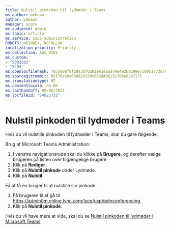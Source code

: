 ```yaml
---
title: Nulstil pinkoden til lydmøder i Teams
ms.author: pebaum
author: pebaum
manager: scotv
ms.audience: Admin
ms.topic: article
ms.service: o365-administration
ROBOTS: NOINDEX, NOFOLLOW
localization_priority: Priority
ms.collection: Adm_O365
ms.custom:
- "9002882"
- "5494"
ms.openlocfilehash: 785508ef9f20a36f62029e1eaaa70e4926a298e758951773d78ceef76ba80ae7
ms.sourcegitcommit: b5f7da89a650d2915dc652449623c78be6247175
ms.translationtype: MT
ms.contentlocale: da-DK
ms.lasthandoff: 08/05/2021
ms.locfileid: "54023732"
---
```

# <a name="reset-conferencing-pin-in-teams"></a>Nulstil pinkoden til lydmøder i Teams

Hvis du vil nulstille pinkoden til lydmøder i Teams, skal du gøre følgende.  

Brug af Microsoft Teams Administration:

1. I venstre navigationsrude skal du klikke på **Brugere**, og derefter vælge brugeren på listen over tilgængelige brugere.
2. Klik på **Rediger**.
3. Klik på **Nulstil pinkode** under Lydmøde.
4. Klik på **Nulstil**.

Få at få en bruger til at nulstille sin pinkode:
1. Få brugeren til at gå til https://admin0m.online.lync.com/lscp/usp/pstnconferencing.
2. Klik på **Nulstil pinkode**.

Hvis du vil have mere at vide, skal du se [Nulstil pinkoden til lydmøder i Microsoft Teams](https://docs.microsoft.com/microsoftteams/reset-the-audio-conferencing-pin-in-teams)
